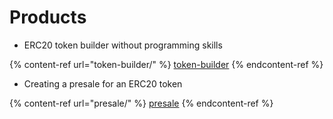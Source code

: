 # Products

* ERC20 token builder without programming skills

{% content-ref url="token-builder/" %}
[token-builder](token-builder/)
{% endcontent-ref %}

* Creating a presale for an ERC20 token

{% content-ref url="presale/" %}
[presale](presale/)
{% endcontent-ref %}
